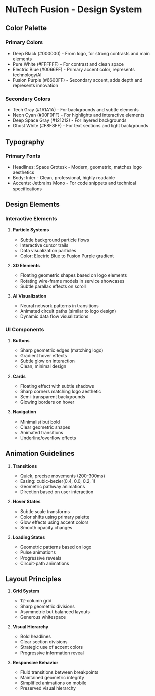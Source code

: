 # NuTech Fusion - Design System

## Color Palette
### Primary Colors
- Deep Black (#000000) - From logo, for strong contrasts and main elements
- Pure White (#FFFFFF) - For contrast and clean space
- Electric Blue (#0066FF) - Primary accent color, represents technology/AI
- Fusion Purple (#6600FF) - Secondary accent, adds depth and represents innovation

### Secondary Colors
- Tech Gray (#1A1A1A) - For backgrounds and subtle elements
- Neon Cyan (#00F0FF) - For highlights and interactive elements
- Deep Space Gray (#121212) - For layered backgrounds
- Ghost White (#F8F8FF) - For text sections and light backgrounds

## Typography
### Primary Fonts
- Headlines: Space Grotesk - Modern, geometric, matches logo aesthetics
- Body: Inter - Clean, professional, highly readable
- Accents: Jetbrains Mono - For code snippets and technical specifications

## Design Elements
### Interactive Elements
1. **Particle Systems**
   - Subtle background particle flows
   - Interactive cursor trails
   - Data visualization particles
   - Color: Electric Blue to Fusion Purple gradient

2. **3D Elements**
   - Floating geometric shapes based on logo elements
   - Rotating wire-frame models in service showcases
   - Subtle parallax effects on scroll

3. **AI Visualization**
   - Neural network patterns in transitions
   - Animated circuit paths (similar to logo design)
   - Dynamic data flow visualizations

### UI Components
1. **Buttons**
   - Sharp geometric edges (matching logo)
   - Gradient hover effects
   - Subtle glow on interaction
   - Clean, minimal design

2. **Cards**
   - Floating effect with subtle shadows
   - Sharp corners matching logo aesthetic
   - Semi-transparent backgrounds
   - Glowing borders on hover

3. **Navigation**
   - Minimalist but bold
   - Clear geometric shapes
   - Animated transitions
   - Underline/overflow effects

## Animation Guidelines
1. **Transitions**
   - Quick, precise movements (200-300ms)
   - Easing: cubic-bezier(0.4, 0.0, 0.2, 1)
   - Geometric pathway animations
   - Direction based on user interaction

2. **Hover States**
   - Subtle scale transforms
   - Color shifts using primary palette
   - Glow effects using accent colors
   - Smooth opacity changes

3. **Loading States**
   - Geometric patterns based on logo
   - Pulse animations
   - Progressive reveals
   - Circuit-path animations

## Layout Principles
1. **Grid System**
   - 12-column grid
   - Sharp geometric divisions
   - Asymmetric but balanced layouts
   - Generous whitespace

2. **Visual Hierarchy**
   - Bold headlines
   - Clear section divisions
   - Strategic use of accent colors
   - Progressive information reveal

3. **Responsive Behavior**
   - Fluid transitions between breakpoints
   - Maintained geometric integrity
   - Simplified animations on mobile
   - Preserved visual hierarchy
